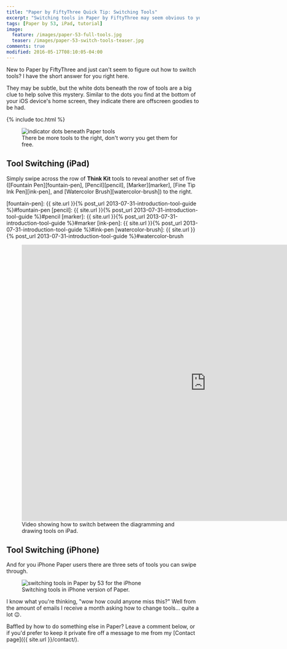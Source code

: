 ```yaml
---
title: "Paper by FiftyThree Quick Tip: Switching Tools"
excerpt: "Switching tools in Paper by FiftyThree may seem obvious to you pros out there, but you'd be surprised how often I'm asked how to do it. Here's the answer."
tags: [Paper by 53, iPad, tutorial]
image:
  feature: /images/paper-53-full-tools.jpg
  teaser: /images/paper-53-switch-tools-teaser.jpg
comments: true
modified: 2016-05-17T08:10:05-04:00
---
```


New to Paper by FiftyThree and just can't seem to figure out how to switch tools? I have the short answer for you right here.

They may be subtle, but the white dots beneath the row of tools are a big clue to help solve this mystery. Similar to the dots you find at the bottom of your iOS device's home screen, they indicate there are offscreen goodies to be had.

{% include toc.html %}

<figure>
  <img src="{{ site.url }}/images/paper-53-switch-tools-dots.jpg" alt="indicator dots beneath Paper tools">
  <figcaption>There be more tools to the right, don't worry you get them for free.</figcaption>
</figure>

## Tool Switching (iPad)

Simply swipe across the row of **Think Kit** tools to reveal another set of five ([Fountain Pen][fountain-pen], [Pencil][pencil], [Marker][marker], [Fine Tip Ink Pen][ink-pen], and [Watercolor Brush][watercolor-brush]) to the right.

[fountain-pen]: {{ site.url }}{% post_url 2013-07-31-introduction-tool-guide %}#fountain-pen
[pencil]: {{ site.url }}{% post_url 2013-07-31-introduction-tool-guide %}#pencil
[marker]: {{ site.url }}{% post_url 2013-07-31-introduction-tool-guide %}#marker
[ink-pen]: {{ site.url }}{% post_url 2013-07-31-introduction-tool-guide %}#ink-pen
[watercolor-brush]: {{ site.url }}{% post_url 2013-07-31-introduction-tool-guide %}#watercolor-brush

<figure>
  <iframe width="960" height="720" src="https://www.youtube-nocookie.com/embed/KXqj04MfDLk?controls=0&amp;showinfo=0" frameborder="0" allowfullscreen></iframe>
  <figcaption>Video showing how to switch between the diagramming and drawing tools on iPad.</figcaption>
</figure>

## Tool Switching (iPhone)

And for you iPhone Paper users there are three sets of tools you can swipe through.

<figure>
  <img src="{{ site.url }}/images/paper-53-switch-tools-iphone.gif" alt="switching tools in Paper by 53 for the iPhone">
  <figcaption>Switching tools in iPhone version of Paper.</figcaption>
</figure>

I know what you're thinking, "wow how could anyone miss this?" Well from the amount of emails I receive a month asking how to change tools... quite a lot :wink:.

Baffled by how to do something else in Paper? Leave a comment below, or if you'd prefer to keep it private fire off a message to me from my [Contact page]({{ site.url }}/contact/).
